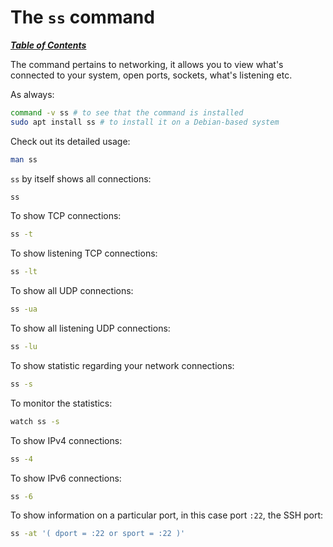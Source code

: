 # The `ss` command

[***Table of Contents***](/README.md)

The command pertains to networking, it allows you to view what's connected to
your system, open ports, sockets, what's listening etc.

As always:

```bash
command -v ss # to see that the command is installed
sudo apt install ss # to install it on a Debian-based system
```

Check out its detailed usage:

```bash
man ss
```

`ss` by itself shows all connections:

```bash
ss
```

To show TCP connections:

```bash
ss -t
```

To show listening TCP connections:

```bash
ss -lt
```

To show all UDP connections:

```bash
ss -ua
```

To show all listening UDP connections:

```bash
ss -lu
```

To show statistic regarding your network connections:

```bash
ss -s
```

To monitor the statistics:

```bash
watch ss -s
```

To show IPv4 connections:

```bash
ss -4
```

To show IPv6 connections:

```bash
ss -6
```

To show information on a particular port, in this case port `:22`, the SSH
port:

```bash
ss -at '( dport = :22 or sport = :22 )'
```

